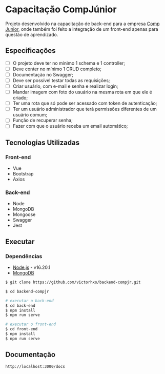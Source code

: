 # Capacitação CompJúnior
Projeto desenvolvido na capacitação de back-end para a empresa [Comp Junior](https://www.compjunior.com.br/), onde também foi feito a integração de um front-end apenas para questão de aprendizado.

## Especificações
- [ ] O projeto deve ter no mínimo 1 schema e 1 controller;
- [ ] Deve conter no mínimo 1 CRUD completo;
- [ ] Documentação no Swagger;
- [ ] Deve ser possível testar todas as requisições;
- [ ] Criar usuário, com e-mail e senha e realizar login;
- [ ] Mandar imagem com foto do usuário na mesma rota em que ele é criado;
- [ ] Ter uma rota que só pode ser acessado com token de autenticação;
- [ ] Ter um usuário administrador que terá permissões diferentes de um usuário comum;
- [ ] Função de recuperar senha;
- [ ] Fazer com que o usuário receba um email automático;

## Tecnologias Utilizadas
### Front-end
- Vue
- Bootstrap
- Axios

### Back-end
- Node
- MongoDB
- Mongoose
- Swagger
- Jest



## Executar

### Dependências
- [Node.js](https://nodejs.org/) - v16.20.1
- [MongoDB](https://www.mongodb.com/try/download/community)

```bash
$ git clone https://github.com/victorhxo/backend-compjr.git

$ cd backend-compjr

# executar o back-end
$ cd back-end
$ npm install
$ npm run serve

# executar o front-end
$ cd front-end
$ npm install
$ npm run serve

```

## Documentação

```bash
http://localhost:3000/docs
```
